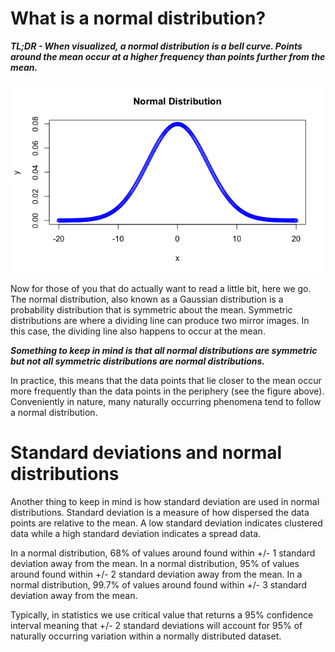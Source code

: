 # What is a normal distribution?

***TL;DR - When visualized, a normal distribution is a bell curve. Points around the mean occur at a higher frequency than points further from the mean.***

![](../pages/images/bellcurve.png)

Now for those of you that do actually want to read a little bit, here we go.
The normal distribution, also known as a Gaussian distribution is a probability distribution that is symmetric about the mean.
Symmetric distributions are where a dividing line can produce two mirror images.
In this case, the dividing line also happens to occur at the mean.

***Something to keep in mind is that all normal distributions are symmetric but not all symmetric distributions are normal distributions.***

In practice, this means that the data points that lie closer to the mean occur more frequently than the data points in the periphery (see the figure above).
Conveniently in nature, many naturally occurring phenomena tend to follow a normal distribution.

# Standard deviations and normal distributions

Another thing to keep in mind is how standard deviation are used in normal distributions.
Standard deviation is a measure of how dispersed the data points are relative to the mean.
A low standard deviation indicates clustered data while a high standard deviation indicates a spread data.

In a normal distribution, 68% of values around found within +/- 1 standard deviation away from the mean.
In a normal distribution, 95% of values around found within +/- 2 standard deviation away from the mean.
In a normal distribution, 99.7% of values around found within +/- 3 standard deviation away from the mean.

Typically, in statistics we use critical value that returns a 95% confidence interval meaning that +/- 2 standard deviations will account for 95% of naturally occurring variation within a normally distributed dataset.
